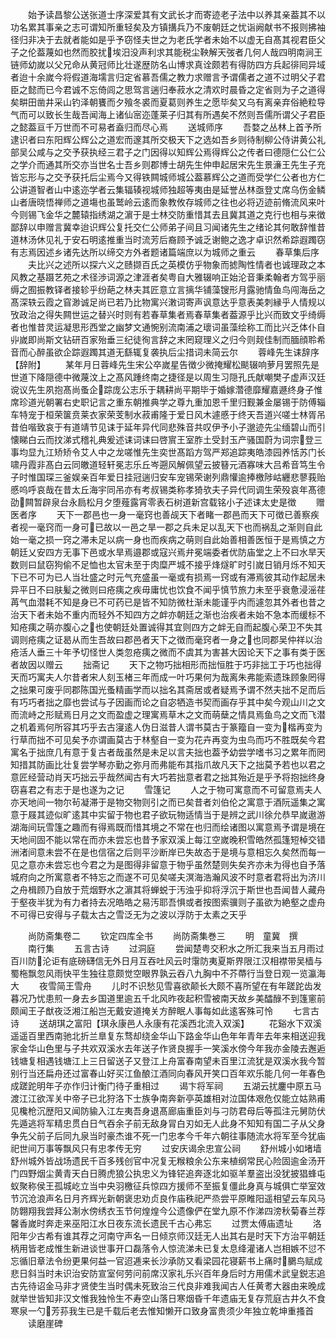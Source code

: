 <!-- { "loadSidebar": true } -->
　　始予读昌黎公送张道士序深爱其有文武长才而寄迹老子法中以养其亲葢其不以功名累其事亲之志可谓知所重轻矣及方镇搆兵乃不废朝廷之忧诣阙献书不报则拂袖径归非决于去就者能如是乎予窃怪夫世之为老氏学者未始不以虚无自髙其视君臣父子之伦葢蔑如也然而胶扰埃汨没声利求其能税尘鞅解天弢者几何人哉四明南涧王链师幼嵗以父兄命从黄冠师比壮遂歴防名山博求真诠颇若有得防四方兵起徘囘异域者迨十余嵗今将假道海壖言归定省慕吾儒之教力求赠言予谓儒者之道不过明父子君臣之懿而已今君诚不忘倚闾之思驾言遄归奉菽水之清欢时晨昏之定省则为子之道得矣畊田凿井采山钓泽朝饔而夕飱冬裘而夏葛则养生之愿毕矣又乌有离亲弃俗絶粒导气而可以致长生哉吾闻海上诸仙宻迩蓬莱子归其有所遇矣不然则吾儒所谓父子君臣之懿葢亘千万世而不可易者盍归而尽心焉
　　送城师序
　　吾婺之丛林上首予所逮识者曰东阳辉公辉公之道宏而邃其所交极天下之选如吾乡则待制柳公侍讲黄公礼部吴公咸与之交予获执经三君子之门因得以知辉公焉得辉公之传者曰德隠仁公仁公之学介而通其所交亦当世名士吾乡则郡博士胡先生仲申起居宋先生景濓王先生子充皆忘形与之交予获托后尘焉今又得铁闗城师城公葢慕辉公之道而受学仁公者也方仁公讲道智者山中逺迩学者云集辐辏视城师独超等夷由是延誉丛林亟登丈席乌伤金鳞山者唐晓悟禅师之道塲也虽鹫岭云逺而象教攸存城师之往也必将迈迹前脩流风来叶今则锡飞金华之麓辕指绣湖之濵于是士林交防重惜其去且冀其道之克行也相与来徴鄙辞以申赠言冀幸迨识辉公复托交仁公师弟子间且习闻诸先生之绪论其何敢辞惟昔道林汤休见礼于安石明逺推重当时流芳后裔顾予诚乏谢鲍之逸才卓识然希踪遐躅窃有志焉因述乡诸先达所以缔交方外者题诸篇端庶以为城师之重云
　　春草集后序
　　夫比兴之述所以探六义之赜撷百氏之英模仿乎物象而摅陶性情者也诚理政之本风教之基蹑艺苑之术径渉词源之津涯者矣粤自大雅辍响正始沦音秉柔翰者方驾乎丽缛之囿振教铎者接轸乎纷葩之林夫其匠意立言摛华铺藻锼形月露驰情鱼鸟闯海岳之髙深轶云霞之窅渺诚足尚已若乃比物寓兴潄词寄声讽意达乎意表美刺縁乎人情规以攷政治之得失闗世运之替兴时则有若春草集者焉春草集者葢源乎比兴而致文乎绮缛者也惟昔灵运凝思形西堂之幽梦文通惋别流南浦之瓌词虽藻绘称工而比兴乏体仆自丱嵗即尚斯文钻研百家殆垂三纪徒徇言辞之末罔窥理义之归今则觌佳制而腼顔聆希音而心醉虽欲企踪遐躅其道无繇辄复袭执后尘措词未简云尔
　　蓉峰先生诔辞序【辞附】
　　某年月日蓉峰先生宋公卒嵗星告徴少微掩耀松颷辍响萝月罢照先是世道下降隠德中微蔑汶上之髙风踵终南之捷径是以周生习隠孔氏献嘲樊子虚声汉廷谠议先生夙抱髙尚蚤企踪庞公志乐于耦耕尚平期毕于婚嫁濳德靡耀嘉遯终身子惟席珍道光朝署右史职记言之重东朝推典学之尊九重加恩千里归觐兼金屡锡于防傅辎车特宠于桓荣箧贲莱衣家荣芰制水菽甫隆于爱日风木遽慼于终天吾道兴嗟士林胥吊昔伯喈致哀于有道靖节见诔于延年异代同悲殊音共叹伊予小子邈迹先尘缅碧山而引懐睇白云而抆涕式稽礼典爰述诔词诔曰啓賔王室胙土受封玉产骚国蔚为词宗登三事均显九江矫矫令艾人中之龙嗟惟先生奕世髙蹈方驾严郑追踪夷皓漆园养恬苏门长啸丹霞非髙白云同皦道轻轩冕志乐丘岑遡风解佩望云披簮元酒寡味大吕希音笃生令子时惟国琛三釜娱亲百年爱日挂冠遄归安车宠锡荣谢列鼎懽逾捧檄陟岵纒悲蓼莪贻慼呜呼哀哉在昔太丘海宇同吊亦有考叔锡类称孝猗欤夫子异代同调生荣殁哀年髙德劭闗暂辟泉台永扃松月夕堕薤露宵零表石树道新宫载铭小子述诔太史是徴
　　赠医者序
　　天下一郡邑也一身一毫窍也善觇天下者睹一郡邑而天下可徴已善察疾者视一毫窍而一身可已故以一邑之旱一郡之兵未足以乱天下也而祸乱之渐则自此始一毫之损一窍之滞未足以病一身也而疾病之萌则自此始善相善医恒于是焉慎之方朝廷乂安四方无事下邑或水旱焉邉郡或寇兴焉弁冕端委者优防庙堂之上不曰水旱天数则曰鼠窃狗偷不足恤也太官未至于肉糜严城不接乎烽燧旷时引嵗日销月烁不知天下已不可为已人当壮盛之时元气充盛虽一毫或有损焉一窍或有滞焉彼其动作起居未异平日不曰肤髪之微则曰疮痍之疾毋庸忧也饮食不闻乎慎节旅力未至乎衰惫浸滛荏苒气血潜耗不知是身已不可药已是皆不知防微杜渐未能谨乎内而遽忽其外者也昔之治天下者未始不重内而轻外不知四方之衅亦朝廷之渐也治疾者未始不急本而缓标不知疮痍之萌亦腹心之也使朝廷处置诚得其宜则四方之衅无自而起腹心荣卫不失其调则疮痍之证曷从而生吾故曰郡邑者天下之徴而毫窍者一身之也同郡吴仲祥以治疮活人垂三十年予切怪世人类忽疮痍之微而不虞其为害甚大因论天下之事有类于医者故因以赠云
　　拙斋记
　　天下之物巧拙相形而拙恒胜于巧非拙工于巧也拙得天而巧寓夫人尔昔者宋人刻玉楮三年而成一叶巧果何为哉离朱弗能索遗珠顾象罔得之拙果可废乎同郡陈国光蚤精画学而以拙名其斋居或者疑焉予谓不然夫拙不足而后有巧巧者拙之靡也尝试与子因画而论之自宓牺造书契而画存乎其中矣今观山川之文而流峙之形赋焉日月之文而盈虚之理寓焉草木之文而萌蘖之情具焉鱼鸟之文而飞潜之机着焉何所容其巧乎去古寖逺人伪日滋昔人谓书莫古于篆籀自一变为楷再变为行草而拙不可见矣予亦谓画莫古于林壑自一变为花卉再变为虫鸟而巧不胜既矣今君寓名于拙庶几有意于复古者哉虽然是未足以言夫拙也葢予幼尝学嗜书习之累年而罔知措其防画比壮复尝学琴亦勤之弥月而弗能布其指爪故凡天下之拙莫予若也以君之意匠经营动肖天巧拙云乎哉然闻古有大巧若拙意者君之拙其殆近是乎予将抱拙终身窃喜君之有志于是也遂为之记
　　雪篷记
　　人之于物可寓意而不可留意焉夫人亦天地间一物尔茍凝滞于是物交物则引之而已矣昔者刘伯伦之寓意于酒阮遥集之寓意于屐其迹似旷逺其中实留于物也君子欲玩物适情当于是辨之武川徐允恭早嵗遨游湖海间玩雪篷之趣而有得焉既而惜其境之不常在也归而绘诸图以寓意焉予谓是境在天地间固不能以常在而亦未尝忘也昔予家双溪上每江空嵗晚积雪皓然孤篷短棹交错洲渚间意未尝不在是也信宿之后则平沙断岸已失故态于是境与意相忘久矣然而每一见之意亦未尝忘也今君之为是图得非留意于物乎虽然楚则失矣齐亦未为得也自予落城府向之所寓意者不特忘之而遂不可见矣嗟夫溟海浩瀚风波不时意者君将出为济川之舟楫顾乃自放于荒烟野水之濵其将蝉蜕于汚浊乎抑将浮沉于斯世也吾闻昔人藏舟于壑夜半犹为有力者持去况皓皓之易汚耶吾惧或者按图索骥则子虽欲为絶壑之虚舟不可得已安得与子载太古之雪泛无为之波以浮防于太素之天乎















　　尚防斋集卷二
　　钦定四库全书
　　尚防斋集巻三
　　明　童冀　撰
　　南行集
　　五言古诗
　　过洞庭
　　尝闻楚粤交积水之所汇我来当五月雨过百川防沦讵有底磅礴信无外日月互吞吐风云时霮防夷夏斯界限江汉相襟带吴樯与蜀柂飘忽风雨快平生独往意颇觉空眼界孰云吞八九胸中不芥蔕行当登日观一览瀛海大
　　夜雪简王雪舟
　　儿时不识愁见雪喜欲颠长大颇不喜所望在有年蹉跎齿发暮况乃忧患煎一身去乡国道里逾五千北风昨夜起积雪被南天故乡美醽醁不到篷窻前颇闻王子猷夜泛湘江船岂无戴安道掩关方醉眠人事每如此逺客殊可怜
　　七言古诗
　　送胡琪之富阳【琪永康邑人永康有花溪西北流入双溪】
　　花谿水下双溪遥遥百里西南驰北折兰臯复东骛却绕金华山下路金华山色年年青年去年来相送迎我家金华山色里与子共欢双溪水去年送子作贤良握手一笑溪水傍今年我亦金陵去邂逅钱塘复相遇钱塘江上三日留送子又登江上舟富春南望未百里江流犹是双溪水我今暂别行当还扁舟还过富春山好买江鱼酿江酒同向春风开笑口百年欢乐能几何一年春色成蹉跎明年子亦作归计衡门待子重相过
　　谒卞将军祠
　　五湖云扰鏖中原五马渡江江欲浑关中帝子已北狩洛下士族争南奔新亭英雄相对泣国体艰危仅能立姑熟甫见欃枪沉歴阳又闻防貐入江左夷吾身退髙廊庙重臣刘与刁防君母后等孤注元舅防伏先遁逃将军精忠贯白日气吞余子前无敌身冐白刃如无人此身不知知有国二子从父身争先父前子后同九泉当时豪杰谁不死一门忠孝今千年六朝往事随流水将军至今犹庙祀世间万事等飘风只有忠孝传无穷
　　过安庆谒余忠宣公祠
　　舒州城小如堵墙舒州城外皆战场遗民千百多残创官中况复无糇粮余公东来植纲常民心险固逾金汤开门四野烟尘黄青天白日腾虎狼公执忠义为锋铓追奔逐北如驱羊羣盗出没犹披猖蜂屯蚁聚称侯王孤城屹立当中央羽檄征兵惊四方援师不至振复僵此身真与城俱亡举室效节沉沧浪声名日月齐辉光新朝褒忠劝贞良作庙秩祀严烝尝平原睢阳遥相望云车风马防翺翔我尝拜公淛水傍绣衣玉节何煌煌今公遗像俨在堂九原不作涕四滂秋菊春兰荐馨香嵗时奔走来巫阳江水日夜东流长遗民千古心弗忘
　　过贾太傅庙遗址
　　洛阳年少古希有谁其荐之河南守声名一日倾京师汉廷无人出其右是时天下方治平朝廷柄用皆老成惟生新进谈世事开口磊落令人惊流涕未已复太息绛灌诸人岂相嫉不愆不忘循旧章法令纷更果何益一官迢逓来长沙承防又看梁园花寝薪书上痛时鵩鸟赋成悲日斜当时未识治安防宣室何劳问前席汉家礼乐兴百年身后时方用儒术武皇鋭志追古先待诏金马非才贤使生当时偶未死致治三代良非难我闻古人任黄耉大器由来晚成就举世皆知非汉文惟我独怜生不寿空山落日寒烟昏千年遗庙无复存荒庭古井久不食寒泉一勺芳荪我生已是千载后老去惟知懒开口致身富贵须少年独立乾坤重搔首
　　读磨崖碑
